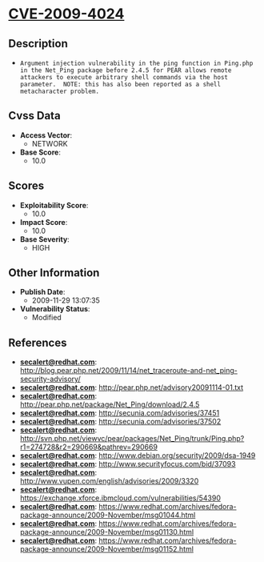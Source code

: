
# [CVE-2009-4024](https://cve.mitre.org/cgi-bin/cvename.cgi?name=CVE-2009-4024)

## Description

- `Argument injection vulnerability in the ping function in Ping.php in the Net_Ping package before 2.4.5 for PEAR allows remote attackers to execute arbitrary shell commands via the host parameter.  NOTE: this has also been reported as a shell metacharacter problem.`

## Cvss Data

- **Access Vector**:
  - NETWORK
- **Base Score**:
  - 10.0

## Scores

- **Exploitability Score**:
  - 10.0
- **Impact Score**:
  - 10.0
- **Base Severity**:
  - HIGH

## Other Information

- **Publish Date**:
  - 2009-11-29 13:07:35
- **Vulnerability Status**:
  - Modified

## References

- **secalert@redhat.com**: http://blog.pear.php.net/2009/11/14/net_traceroute-and-net_ping-security-advisory/
- **secalert@redhat.com**: http://pear.php.net/advisory20091114-01.txt
- **secalert@redhat.com**: http://pear.php.net/package/Net_Ping/download/2.4.5
- **secalert@redhat.com**: http://secunia.com/advisories/37451
- **secalert@redhat.com**: http://secunia.com/advisories/37502
- **secalert@redhat.com**: http://svn.php.net/viewvc/pear/packages/Net_Ping/trunk/Ping.php?r1=274728&r2=290669&pathrev=290669
- **secalert@redhat.com**: http://www.debian.org/security/2009/dsa-1949
- **secalert@redhat.com**: http://www.securityfocus.com/bid/37093
- **secalert@redhat.com**: http://www.vupen.com/english/advisories/2009/3320
- **secalert@redhat.com**: https://exchange.xforce.ibmcloud.com/vulnerabilities/54390
- **secalert@redhat.com**: https://www.redhat.com/archives/fedora-package-announce/2009-November/msg01044.html
- **secalert@redhat.com**: https://www.redhat.com/archives/fedora-package-announce/2009-November/msg01130.html
- **secalert@redhat.com**: https://www.redhat.com/archives/fedora-package-announce/2009-November/msg01152.html
